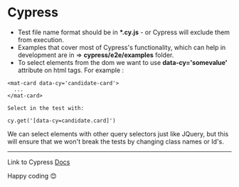 # Cypress

* Test file name format should be in **\*.cy.js** - or Cypress will exclude them from execution.
* Examples that cover most of Cypress's functionality, which can help in development are in => **cypress/e2e/examples** folder.
* To select elements from the dom we want to use **data-cy='somevalue'** attribute on html tags. For example : 
```
<mat-card data-cy='candidate-card'>
  ...
</mat-card>

Select in the test with: 

cy.get('[data-cy=candidate.card]')
```
We can select elements with other query selectors just like JQuery, but this will ensure that we won't break the tests by changing class names or Id's.

---

Link to Cypress [Docs]('https://docs.cypress.io/guides/end-to-end-testing/writing-your-first-end-to-end-test#What-you-ll-learn')

Happy coding 😊
